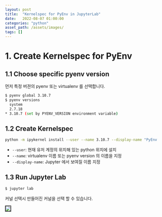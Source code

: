```yaml
---
layout: post
title:  "Kernelspec for PyEnv in JupyterLab"
date:   2022-08-07 01:00:00
categories: "python"
asset_path: /assets/images/
tags: []
---
```


# 1. Create Kernelspec for PyEnv 


## 1.1 Choose specific pyenv version 

먼저 특정 버젼의 pyenv 또는 virtualenv 를 선택합니다. 

```bash
$ pyenv global 3.10.7
$ pyenv versions
  system
  2.7.18
* 3.10.7 (set by PYENV_VERSION environment variable)
```


## 1.2 Create Kernelspec

```bash
python -m ipykernel install --user --name 3.10.7 --display-name "PyEnv 3.10.7"
```

- `--user`: 현재 유저 계정의 위치해 있는 python 위치에 설치
- `--name`: virtualenv 이름 또는 pyenv version 의 이름을 지정
- `--display-name`: Jupyter 에서 보여질 이름 지정


## 1.3 Run Jupyter Lab

```bash
$ jupyter lab
```

커널 선택시 만들어진 커널을 선택 할 수 있습니다.

<img src="{{ page.asset_path }}select-kernel-pyenv-jupyterlab.png" class="img-responsive img-rounded img-fluid center" style="border: 2px solid #333333">